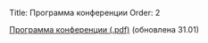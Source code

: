 Title: Программа конференции
Order: 2

[Программа конференции (.pdf)](files/vzmsh-program-2025.pdf) (обновлена 31.01)
